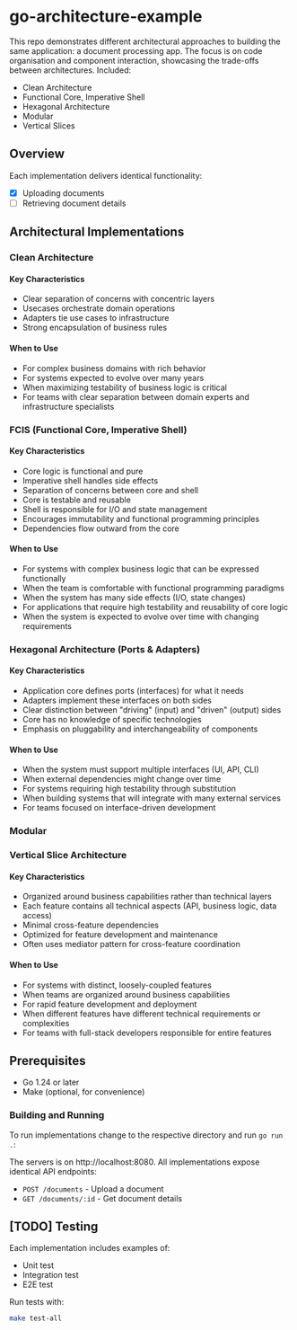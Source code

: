 # go-architecture-example

This repo demonstrates different architectural approaches to building the same application: a document processing app. The focus is on code organisation and component interaction, showcasing the trade-offs between architectures. Included:
- Clean Architecture
- Functional Core, Imperative Shell
- Hexagonal Architecture
- Modular
- Vertical Slices

## Overview

Each implementation delivers identical functionality:
- [x] Uploading documents
- [ ] Retrieving document details

## Architectural Implementations

### Clean Architecture

#### Key Characteristics
- Clear separation of concerns with concentric layers
- Usecases orchestrate domain operations
- Adapters tie use cases to infrastructure
- Strong encapsulation of business rules

#### When to Use
- For complex business domains with rich behavior
- For systems expected to evolve over many years
- When maximizing testability of business logic is critical
- For teams with clear separation between domain experts and infrastructure specialists

### FCIS (Functional Core, Imperative Shell)

#### Key Characteristics
- Core logic is functional and pure
- Imperative shell handles side effects
- Separation of concerns between core and shell
- Core is testable and reusable
- Shell is responsible for I/O and state management
- Encourages immutability and functional programming principles
- Dependencies flow outward from the core

#### When to Use
- For systems with complex business logic that can be expressed functionally
- When the team is comfortable with functional programming paradigms
- When the system has many side effects (I/O, state changes)
- For applications that require high testability and reusability of core logic
- When the system is expected to evolve over time with changing requirements

### Hexagonal Architecture (Ports & Adapters)

#### Key Characteristics
- Application core defines ports (interfaces) for what it needs
- Adapters implement these interfaces on both sides
- Clear distinction between "driving" (input) and "driven" (output) sides
- Core has no knowledge of specific technologies
- Emphasis on pluggability and interchangeability of components

#### When to Use
- When the system must support multiple interfaces (UI, API, CLI)
- When external dependencies might change over time
- For systems requiring high testability through substitution
- When building systems that will integrate with many external services
- For teams focused on interface-driven development

### Modular

### Vertical Slice Architecture

#### Key Characteristics
- Organized around business capabilities rather than technical layers
- Each feature contains all technical aspects (API, business logic, data access)
- Minimal cross-feature dependencies
- Optimized for feature development and maintenance
- Often uses mediator pattern for cross-feature coordination

#### When to Use
- For systems with distinct, loosely-coupled features
- When teams are organized around business capabilities
- For rapid feature development and deployment
- When different features have different technical requirements or complexities
- For teams with full-stack developers responsible for entire features

## Prerequisites
- Go 1.24 or later
- Make (optional, for convenience)

### Building and Running

To run implementations change to the respective directory and run `go run .`:

The servers is on http://localhost:8080. All implementations expose identical API endpoints:

- `POST /documents` - Upload a document
- `GET /documents/:id` - Get document details

## [TODO] Testing

Each implementation includes examples of:
- Unit test
- Integration test
- E2E test

Run tests with:

```bash
make test-all
```